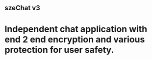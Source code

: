 ## szeChat v3
# Independent chat application with end 2 end encryption and various protection for user safety.

